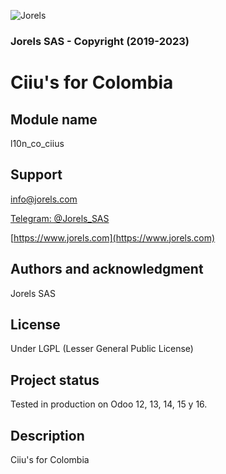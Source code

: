 ![Jorels](https://www.jorels.com/web/image/res.company/1/logo)
### Jorels SAS - Copyright (2019-2023)

# Ciiu's for Colombia

## Module name
l10n_co_ciius

## Support

[info@jorels.com](mailto:info@jorels.com)

[Telegram: @Jorels_SAS](https://t.me/Jorels_SAS)

[https://www.jorels.com](https://www.jorels.com)

## Authors and acknowledgment
Jorels SAS

## License
Under LGPL (Lesser General Public License)

## Project status
Tested in production on Odoo 12, 13, 14, 15 y 16.

## Description
Ciiu's for Colombia
